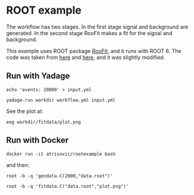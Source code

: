 # ROOT example
The workflow has two stages. In the first stage signal and background are generated. In the second stage RooFit makes a fit for the signal and background.

This example uses ROOT package [RooFit](https://root.cern.ch/roofit), and it runs with ROOT 6. 
The code was taken from [here](https://root.cern.ch/root/html/tutorials/roofit/rf502_wspacewrite.C.html) and [here](https://root.cern.ch/root/html/tutorials/roofit/rf503_wspaceread.C.html), and it was slightly modified.


## Run with Yadage

`echo 'events: 20000' > input.yml`

`yadage-run workdir workflow.yml input.yml`

See the plot at:

`eog workdir/fitdata/plot.png`

## Run with Docker

`docker run -it atrisovic/rootexample bash`

and then:

`root -b -q 'gendata.C(2000,"data.root")'`

`root -b -q 'fitdata.C("data.root","plot.png")'`
